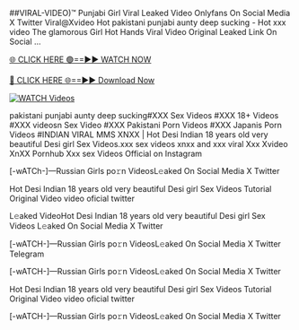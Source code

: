 ##️VIRAL-VIDEO)™ Punjabi Girl Viral Leaked Video Onlyfans On Social Media X Twitter
Viral@Xvideo Hot pakistani punjabi aunty deep sucking - Hot xxx video The glamorous Girl Hot Hands Viral Video Original Leaked Link On Social ...

[🌐 CLICK HERE 🟢==►► WATCH NOW](https://hqvideonet.blogspot.com/2025/02/ngthb.html)

[🔴 CLICK HERE 🌐==►► Download Now](https://hqvideonet.blogspot.com/2025/02/ngthb.html)

[![WATCH Videos](https://i.imgur.com/dJHk4Zq.gif)](https://hqvideonet.blogspot.com/2025/02/ngthb.html)


pakistani punjabi aunty deep sucking#XXX Sex Videos #XXX 18+ Videos #XXX videosn Sex Video #XXX Pakistani Porn Videos #XXX Japanis Porn Videos #INDIAN VIRAL MMS XNXX | Hot Desi Indian 18 years old very beautiful Desi girl Sex Videos.xxx sex videos xnxx and xxx viral Xxx Xvideo XnXX Pornhub Xxx sex Videos Official on Instagram

[-wATCh-]—Russian Girls po𝚛n VideosL𝚎aked On Social Media X Twitter

Hot Desi Indian 18 years old very beautiful Desi girl Sex Videos Tutorial Original Video video oficial twitter

L𝚎aked VideoHot Desi Indian 18 years old very beautiful Desi girl Sex Videos L𝚎aked On Social Media X Twitter

[-wATCH-]—Russian Girls po𝚛n VideosL𝚎aked On Social Media X Twitter Telegram

[-wATCH-]—Russian Girls po𝚛n VideosL𝚎aked On Social Media X Twitter

Hot Desi Indian 18 years old very beautiful Desi girl Sex Videos Tutorial Original Video video oficial twitter

[-wATCH-]—Russian Girls po𝚛n VideosL𝚎aked On Social Media X Twitter 